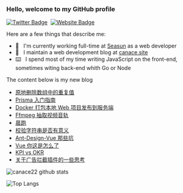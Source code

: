 ### Hello, welcome to my GitHub profile

[![Twitter Badge](https://img.shields.io/badge/-@Canace22-1ca0f1?style=flat-square&labelColor=1ca0f1&logo=twitter&logoColor=white&link=https://twitter.com/CanaceSteve)](https://twitter.com/CanaceSteve)&nbsp;&nbsp;[![Website Badge](https://img.shields.io/badge/-canace.site-0d3b73?style=flat-square&logo=website&logoColor=white&link=https://canace.site/)](https://canace.site/)

Here are a few things that describe me:

- 💼&nbsp;&nbsp; I'm currently working full-time at [Seasun](https://www.xishanju.com/) as a web developer
- 📝&nbsp;&nbsp; I maintain a web development blog at [canace.site](https://canace.site/)
- ⌨️&nbsp;&nbsp; I spend most of my time writing JavaScript on the front-end, sometimes witing back-end whith Go or Node

The content below is my new blog

<!-- BLOG-POST-LIST:START -->
- [原地删除数组中的重复值](https://canace.site/removeDuplicates/)
- [Prisma 入门指南](https://canace.site/prisma%E5%85%A5%E9%97%A8%E6%8C%87%E5%8D%97/)
- [Docker 打包本地 Web 项目发布到服务端](https://canace.site/docker%E6%96%87%E6%A1%A3/)
- [Ffmpeg 抽取视频音轨](https://canace.site/ffmpeg%E6%8A%BD%E5%8F%96%E8%A7%86%E9%A2%91%E9%9F%B3%E8%BD%A8/)
- [晨跑](https://canace.site/%E6%99%A8%E8%B7%91%E7%AC%AC%E4%B8%80%E5%A4%A9/)
- [校验字符串是否有意义](https://canace.site/%E6%A0%A1%E9%AA%8C%E5%AD%97%E7%AC%A6%E4%B8%B2/)
- [Ant-Design-Vue 那些坑](https://canace.site/ant-design%E9%82%A3%E4%BA%9B%E5%9D%91/)
- [Vue 你这是怎么了](https://canace.site/Vue%E6%80%8E%E4%B9%88%E4%BA%86/)
- [KPI vs OKR](https://canace.site/kpi-vs-okr/)
- [关于广告拦截插件的一些思考](https://canace.site/%E5%85%B3%E4%BA%8E%E5%B9%BF%E5%91%8A%E6%8B%A6%E6%88%AA%E6%8F%92%E4%BB%B6%E7%9A%84%E4%B8%80%E4%BA%9B%E6%80%9D%E8%80%83/)
<!-- BLOG-POST-LIST:END -->

![canace22 github stats](https://github-readme-stats.vercel.app/api?username=canace22&count_private=true&show_icons=true&theme=vue)

![Top Langs](https://github-readme-stats.vercel.app/api/top-langs/?username=canace22&count_private=true&layout=compact)



